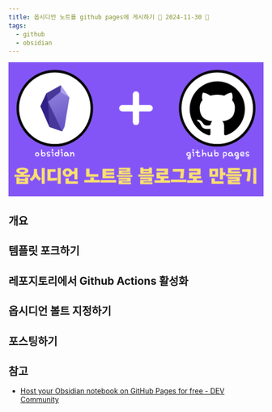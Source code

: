 ```yaml
---
title: 옵시디언 노트를 github pages에 게시하기 📅 2024-11-30 🔼
tags:
  - github
  - obsidian
---
```

![logo](logo.png)
## 개요


## 템플릿 포크하기
## 레포지토리에서 Github Actions 활성화

## 옵시디언 볼트 지정하기
## 포스팅하기
## 참고
* [Host your Obsidian notebook on GitHub Pages for free - DEV Community](https://dev.to/defenderofbasic/host-your-obsidian-notebook-on-github-pages-for-free-8l1)
